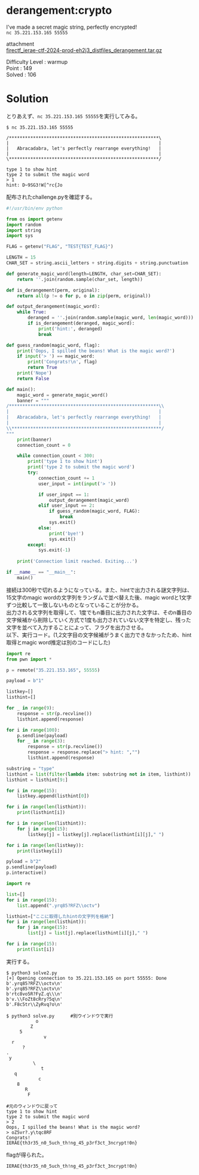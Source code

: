 # derangement:crypto

I've made a secret magic string, perfectly encrypted!  
`nc 35.221.153.165 55555`

attachment  
[firectf_ierae-ctf-2024-prod-eh2j3_distfiles_derangement.tar.gz](firectf_ierae-ctf-2024-prod-eh2j3_distfiles_derangement.tar.gz)

Difficulty Level : warmup  
Point : 149  
Solved : 106 

# Solution
とりあえず、`nc 35.221.153.165 55555`を実行してみる。
```
$ nc 35.221.153.165 55555

/********************************************************\
|                                                        |
|   Abracadabra, let's perfectly rearrange everything!   |
|                                                        |
\********************************************************/

type 1 to show hint
type 2 to submit the magic word
> 1
hint: D~9SG3!W[^rc{Jo
```
配布されたchallenge.pyを確認する。
```python
#!/usr/bin/env python

from os import getenv
import random
import string
import sys

FLAG = getenv("FLAG", "TEST{TEST_FLAG}")

LENGTH = 15
CHAR_SET = string.ascii_letters + string.digits + string.punctuation

def generate_magic_word(length=LENGTH, char_set=CHAR_SET):
    return ''.join(random.sample(char_set, length))

def is_derangement(perm, original):
    return all(p != o for p, o in zip(perm, original))

def output_derangement(magic_word):
    while True:
        deranged = ''.join(random.sample(magic_word, len(magic_word)))
        if is_derangement(deranged, magic_word):
            print('hint:', deranged)
            break

def guess_random(magic_word, flag):
    print('Oops, I spilled the beans! What is the magic word?')
    if input('> ') == magic_word:
        print('Congrats!\n', flag)
        return True
    print('Nope')
    return False

def main():
    magic_word = generate_magic_word()
    banner = """
/********************************************************\\
|                                                        |
|   Abracadabra, let's perfectly rearrange everything!   |
|                                                        |
\\********************************************************/
"""
    print(banner)
    connection_count = 0

    while connection_count < 300:
        print('type 1 to show hint')
        print('type 2 to submit the magic word')
        try:
            connection_count += 1
            user_input = int(input('> '))

            if user_input == 1:
                output_derangement(magic_word)
            elif user_input == 2:
                if guess_random(magic_word, FLAG):
                    break
                sys.exit()
            else:
                print('bye!')
                sys.exit()
        except:
            sys.exit(-1)
    
    print('Connection limit reached. Exiting...')

if __name__ == "__main__":
    main()
```
接続は300秒で切れるようになっている。また、hintで出力される謎文字列は、15文字のmagic wordの文字列をランダムで並べ替えた後、magic wordと1文字ずつ比較して一致しないものとなっていることが分かる。  
出力される文字列を取得して、1度でもn番目に出力された文字は、そのn番目の文字候補から削除していく方式で1度も出力されていない文字を特定し、残った文字を並べて入力することによって、フラグを出力させる。  
以下、実行コード。(1,2文字目の文字候補がうまく出力できなかったため、hint取得とmagic word推定は別のコードにした)
```python:solve2.py
import re
from pwn import *

p = remote("35.221.153.165", 55555)

payload = b"1"

listkey=[]
listhint=[]

for _ in range(9):
    response = str(p.recvline())
    listhint.append(response)

for i in range(100):
    p.sendline(payload)
    for _ in range(3):
        response = str(p.recvline())
        response = response.replace("> hint: ","")
        listhint.append(response)

substring = "type"
listhint = list(filter(lambda item: substring not in item, listhint))
listhint = listhint[9:]

for i in range(15):
    listkey.append(listhint[0])

for i in range(len(listhint)):
    print(listhint[i])

for i in range(len(listhint)):
    for j in range(15):
        listkey[j] = listkey[j].replace(listhint[i][j]," ")

for i in range(len(listkey)):
    print(listkey[i])

pyload = b"2"
p.sendline(payload)
p.interactive()
```
```python:solve.py
import re

list=[]
for i in range(15):
    list.append(".yrq85?RFZ\\octv")

listhint=["ここに取得したhintの文字列を格納"]
for i in range(len(listhint)):
    for j in range(15):
        list[j] = list[j].replace(listhint[i][j]," ")

for i in range(15):
    print(list[i])
```
実行する。
```
$ python3 solve2.py
[+] Opening connection to 35.221.153.165 on port 55555: Done
b'.yrq85?RFZ\\octv\n'
b'.yrq85?RFZ\\octv\n'
b'rtc8vo5R?FyZ.q\\\n'
b'v.\\FoZt8cRry?5q\n'
b'.F8c5tr\\ZyRvq?o\n'

$ python3 solve.py      #別ウインドウで実行
           o
         Z
     5
              v
  r
      ?
.
 y
          \
             t
   q
            c
    8
       R
        F

#元のウィンドウに戻って
type 1 to show hint
type 2 to submit the magic word
> 2
Oops, I spilled the beans! What is the magic word?
> oZ5vr?.y\tqc8RF
Congrats!
IERAE{th3r35_n0_5uch_th!ng_45_p3rf3ct_3ncrypt!0n}
```
flagが得られた。

`IERAE{th3r35_n0_5uch_th!ng_45_p3rf3ct_3ncrypt!0n}`
